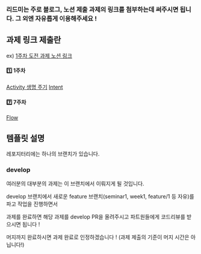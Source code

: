 ### 리드미는 주로 블로그, 노션 제출 과제의 링크를 첨부하는데 써주시면 됩니다. 그 외엔 자유롭게 이용해주세요 !

## 과제 링크 제출란

ex) [1주차 도전 과제 노션 링크](https://council.busan.go.kr/council/freeboard/52658)

#### 1️⃣ 1주차
[Activity 생명 주기](https://jihyunniiii.notion.site/Activity-eb6a15649e00477088bfe713b8407612?pvs=4)
[Intent](https://jihyunniiii.notion.site/Intent-1f822a2e61e6489883b044b886d6c0a1?pvs=4)

#### 7️⃣ 7주차
[Flow](https://jihyunniiii.notion.site/Flow-b9d891d7409e4f7796ad9125dc1300a6?pvs=4)

## 템플릿 설명
레포지터리에는 하나의 브랜치가 있습니다.

### develop
여러분의 대부분의 과제는 이 브랜치에서 이뤄지게 될 것입니다.

develop 브랜치에서 새로운 feature 브랜치(seminar1, week1, feature/1 등 자유)를 파고 작업을 진행하면서

과제를 완료하면 해당 과제를 develop PR을 올려주시고 파트원들에게 코드리뷰를 받으시면 됩니다 !

머지까지 완료하시면 과제 완료로 인정하겠습니다 ! (과제 제출의 기준이 머지 시간은 아닙니다!)
